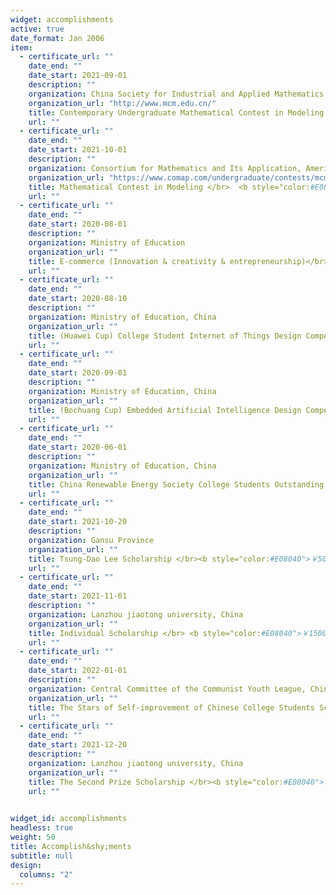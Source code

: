 ```yaml
---
widget: accomplishments
active: true
date_format: Jan 2006
item:
  - certificate_url: ""
    date_end: ""
    date_start: 2021-09-01
    description: ""
    organization: China Society for Industrial and Applied Mathematics, China
    organization_url: "http://www.mcm.edu.cn/"
    title: Contemporary Undergraduate Mathematical Contest in Modeling </br> <b style="color:#E08040">National Second Prize</b>
    url: ""
  - certificate_url: ""
    date_end: ""
    date_start: 2021-10-01
    description: ""
    organization: Consortium for Mathematics and Its Application, America
    organization_url: "https://www.comap.com/undergraduate/contests/mcm/contests/2020/results/"
    title: Mathematical Contest in Modeling </br>  <b style="color:#E08040">Meritorious Winner</b>
    url: ""
  - certificate_url: ""
    date_end: ""
    date_start: 2020-08-01
    description: ""
    organization: Ministry of Education
    organization_url: ""
    title: E-commerce (Innovation & creativity & entrepreneurship)</br> <b style="color:#E08040">National Second Prize</b>
    url: ""
  - certificate_url: ""
    date_end: ""
    date_start: 2020-08-10
    description: ""
    organization: Ministry of Education, China
    organization_url: ""
    title: (Huawei Cup) College Student Internet of Things Design Competition </br> <b style="color:#E08040">National Second Prize</b>
    url: ""
  - certificate_url: ""
    date_end: ""
    date_start: 2020-09-01
    description: ""
    organization: Ministry of Education, China
    organization_url: ""
    title: (Bochuang Cup) Embedded Artificial Intelligence Design Competition </br> <b style="color:#E08040">National Second Prize</b>
    url: ""
  - certificate_url: ""
    date_end: ""
    date_start: 2020-06-01
    description: ""
    organization: Ministry of Education, China
    organization_url: ""
    title: China Renewable Energy Society College Students Outstanding Science and Technology Works Competition</br><b style="color:#E08040">National Third Prize</b>
    url: ""
  - certificate_url: ""
    date_end: ""
    date_start: 2021-10-20
    description: ""
    organization: Gansu Province
    organization_url: ""
    title: Tsung-Dao Lee Scholarship </br><b style="color:#E08040">￥5000 , Top 1%</b>
    url: ""
  - certificate_url: ""
    date_end: ""
    date_start: 2021-11-01
    description: ""
    organization: Lanzhou jiaotong university, China
    organization_url: ""
    title: Individual Scholarship </br> <b style="color:#E08040">￥15000 , (2019 & 2020)</b>
    url: ""
  - certificate_url: ""
    date_end: ""
    date_start: 2022-01-01
    description: ""
    organization: Central Committee of the Communist Youth League, China
    organization_url: ""
    title: The Stars of Self-improvement of Chinese College Students Scholarship </br><b style="color:#E08040">￥2000 , Top 1%</b>
    url: ""
  - certificate_url: ""
    date_end: ""
    date_start: 2021-12-20
    description: ""
    organization: Lanzhou jiaotong university, China
    organization_url: ""
    title: The Second Prize Scholarship </br><b style="color:#E08040">￥1000 , Top 5%</b>
    url: ""
    

widget_id: accomplishments
headless: true
weight: 50
title: Accomplish&shy;ments
subtitle: null
design:
  columns: "2"
---
```

